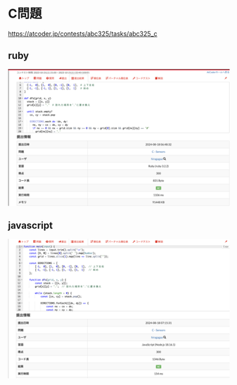 # C問題
https://atcoder.jp/contests/abc325/tasks/abc325_c
## ruby
![alt text](image.png)
## javascript 
![alt text](image-1.png)
